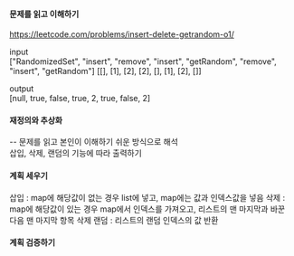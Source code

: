 #### 문제를 읽고 이해하기
https://leetcode.com/problems/insert-delete-getrandom-o1/

input</br>
["RandomizedSet", "insert", "remove", "insert", "getRandom", "remove", "insert", "getRandom"]
[[], [1], [2], [2], [], [1], [2], []]


output</br>
[null, true, false, true, 2, true, false, 2]


#### 재정의와 추상화<br>
-- 문제를 읽고 본인이 이해하기 쉬운 방식으로 해석<br>
삽입, 삭제, 랜덤의 기능에 따라 출력하기

#### 계획 세우기<br>
삽입 : map에 해당값이 없는 경우 list에 넣고, map에는 값과 인덱스값을 넣음
삭제 : map에 해당값이 있는 경우 map에서 인덱스를 가져오고, 리스트의 맨 마지막과 바꾼 다음 맨 마지막 항목 삭제
랜덤 : 리스트의 랜덤 인덱스의 값 반환

#### 계획 검증하기
